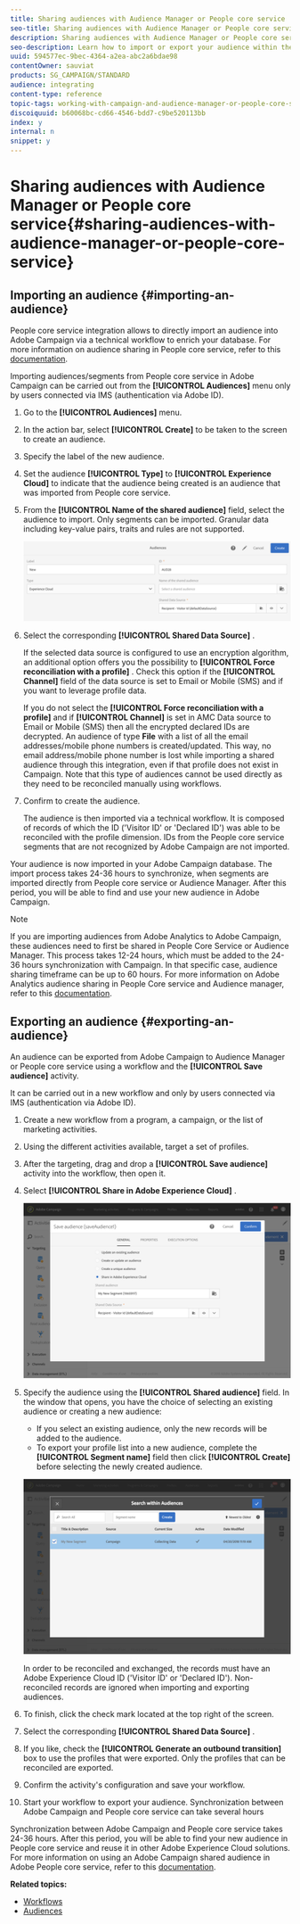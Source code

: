 ```yaml
---
title: Sharing audiences with Audience Manager or People core service
seo-title: Sharing audiences with Audience Manager or People core service
description: Sharing audiences with Audience Manager or People core service
seo-description: Learn how to import or export your audience within the different Adobe Experience Cloud solutions.
uuid: 594577ec-9bec-4364-a2ea-abc2a6bdae98
contentOwner: sauviat
products: SG_CAMPAIGN/STANDARD
audience: integrating
content-type: reference
topic-tags: working-with-campaign-and-audience-manager-or-people-core-service
discoiquuid: b60068bc-cd66-4546-bdd7-c9be520113bb
index: y
internal: n
snippet: y
---
```


# Sharing audiences with Audience Manager or People core service{#sharing-audiences-with-audience-manager-or-people-core-service}

## Importing an audience {#importing-an-audience}

People core service integration allows to directly import an audience into Adobe Campaign via a technical workflow to enrich your database. For more information on audience sharing in People core service, refer to this [documentation](https://marketing.adobe.com/resources/help/en_US/mcloud/t_publish_audience_segment.html).

Importing audiences/segments from People core service in Adobe Campaign can be carried out from the **[!UICONTROL Audiences]** menu only by users connected via IMS (authentication via Adobe ID).

1. Go to the **[!UICONTROL Audiences]** menu.
1. In the action bar, select **[!UICONTROL Create]** to be taken to the screen to create an audience.
1. Specify the label of the new audience.
1. Set the audience **[!UICONTROL Type]** to **[!UICONTROL Experience Cloud]** to indicate that the audience being created is an audience that was imported from People core service.
1. From the **[!UICONTROL Name of the shared audience]** field, select the audience to import. Only segments can be imported. Granular data including key-value pairs, traits and rules are not supported.

   ![](assets/aam_import_audience.png)

1. Select the corresponding **[!UICONTROL Shared Data Source]** .

   If the selected data source is configured to use an encryption algorithm, an additional option offers you the possibility to **[!UICONTROL Force reconciliation with a profile]** . Check this option if the **[!UICONTROL Channel]** field of the data source is set to Email or Mobile (SMS) and if you want to leverage profile data.

   If you do not select the **[!UICONTROL Force reconciliation with a profile]** and if **[!UICONTROL Channel]** is set in AMC Data source to Email or Mobile (SMS) then all the encrypted declared IDs are decrypted. An audience of type **File** with a list of all the email addresses/mobile phone numbers is created/updated. This way, no email address/mobile phone number is lost while importing a shared audience through this integration, even if that profile does not exist in Campaign. Note that this type of audiences cannot be used directly as they need to be reconciled manually using workflows.

1. Confirm to create the audience.

   The audience is then imported via a technical workflow. It is composed of records of which the ID ('Visitor ID' or 'Declared ID') was able to be reconciled with the profile dimension. IDs from the People core service segments that are not recognized by Adobe Campaign are not imported.

Your audience is now imported in your Adobe Campaign database. The import process takes 24-36 hours to synchronize, when segments are imported directly from People core service or Audience Manager. After this period, you will be able to find and use your new audience in Adobe Campaign.

>[!NOTE]
>
>If you are importing audiences from Adobe Analytics to Adobe Campaign, these audiences need to first be shared in People Core Service or Audience Manager. This process takes 12-24 hours, which must be added to the 24-36 hours synchronization with Campaign. In that specific case, audience sharing timeframe can be up to 60 hours. For more information on Adobe Analytics audience sharing in People Core service and Audience manager, refer to this [documentation](https://marketing.adobe.com/resources/help/en_US/mcloud/t_publish_audience_segment.html).

## Exporting an audience {#exporting-an-audience}

An audience can be exported from Adobe Campaign to Audience Manager or People core service using a workflow and the **[!UICONTROL Save audience]** activity.

It can be carried out in a new workflow and only by users connected via IMS (authentication via Adobe ID).

1. Create a new workflow from a program, a campaign, or the list of marketing activities.
1. Using the different activities available, target a set of profiles.
1. After the targeting, drag and drop a **[!UICONTROL Save audience]** activity into the workflow, then open it.
1. Select **[!UICONTROL Share in Adobe Experience Cloud]** .

   ![](assets/aam_save_audience_activity.png)

1. Specify the audience using the **[!UICONTROL Shared audience]** field. In the window that opens, you have the choice of selecting an existing audience or creating a new audience:

    * If you select an existing audience, only the new records will be added to the audience.
    * To export your profile list into a new audience, complete the **[!UICONTROL Segment name]** field then click **[!UICONTROL Create]** before selecting the newly created audience.

   ![](assets/aam_save_audience_segment_picker.png)

   In order to be reconciled and exchanged, the records must have an Adobe Experience Cloud ID ('Visitor ID' or 'Declared ID'). Non-reconciled records are ignored when importing and exporting audiences.

1. To finish, click the check mark located at the top right of the screen.
1. Select the corresponding **[!UICONTROL Shared Data Source]** .
1. If you like, check the **[!UICONTROL Generate an outbound transition]** box to use the profiles that were exported. Only the profiles that can be reconciled are exported.
1. Confirm the activity's configuration and save your workflow.
1. Start your workflow to export your audience. Synchronization between Adobe Campaign and People core service can take several hours

Synchronization between Adobe Campaign and People core service takes 24-36 hours. After this period, you will be able to find your new audience in People core service and reuse it in other Adobe Experience Cloud solutions. For more information on using an Adobe Campaign shared audience in Adobe People core service, refer to this [documentation](https://marketing.adobe.com/resources/help/en_US/mcloud/t_audience_create.html).

**Related topics:**

* [Workflows](../../automating/using/workflow-data-and-processes.md)
* [Audiences](../../audiences/using/about-audiences.md)

